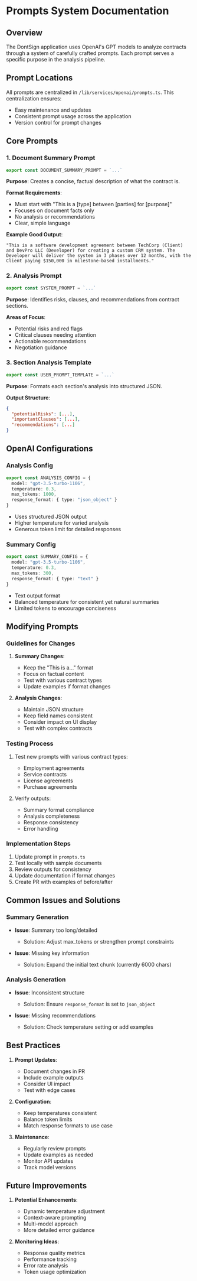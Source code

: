 # Prompts System Documentation

## Overview
The DontSign application uses OpenAI's GPT models to analyze contracts through a system of carefully crafted prompts. Each prompt serves a specific purpose in the analysis pipeline.

## Prompt Locations
All prompts are centralized in `/lib/services/openai/prompts.ts`. This centralization ensures:
- Easy maintenance and updates
- Consistent prompt usage across the application
- Version control for prompt changes

## Core Prompts

### 1. Document Summary Prompt
```typescript
export const DOCUMENT_SUMMARY_PROMPT = `...`
```
**Purpose**: Creates a concise, factual description of what the contract is.

**Format Requirements**:
- Must start with "This is a [type] between [parties] for [purpose]"
- Focuses on document facts only
- No analysis or recommendations
- Clear, simple language

**Example Good Output**:
```
"This is a software development agreement between TechCorp (Client) and DevPro LLC (Developer) for creating a custom CRM system. The Developer will deliver the system in 3 phases over 12 months, with the Client paying $150,000 in milestone-based installments."
```

### 2. Analysis Prompt
```typescript
export const SYSTEM_PROMPT = `...`
```
**Purpose**: Identifies risks, clauses, and recommendations from contract sections.

**Areas of Focus**:
- Potential risks and red flags
- Critical clauses needing attention
- Actionable recommendations
- Negotiation guidance

### 3. Section Analysis Template
```typescript
export const USER_PROMPT_TEMPLATE = `...`
```
**Purpose**: Formats each section's analysis into structured JSON.

**Output Structure**:
```json
{
  "potentialRisks": [...],
  "importantClauses": [...],
  "recommendations": [...]
}
```

## OpenAI Configurations

### Analysis Config
```typescript
export const ANALYSIS_CONFIG = {
  model: "gpt-3.5-turbo-1106",
  temperature: 0.3,
  max_tokens: 1000,
  response_format: { type: "json_object" }
}
```
- Uses structured JSON output
- Higher temperature for varied analysis
- Generous token limit for detailed responses

### Summary Config
```typescript
export const SUMMARY_CONFIG = {
  model: "gpt-3.5-turbo-1106",
  temperature: 0.3,
  max_tokens: 300,
  response_format: { type: "text" }
}
```
- Text output format
- Balanced temperature for consistent yet natural summaries
- Limited tokens to encourage conciseness

## Modifying Prompts

### Guidelines for Changes
1. **Summary Changes**:
   - Keep the "This is a..." format
   - Focus on factual content
   - Test with various contract types
   - Update examples if format changes

2. **Analysis Changes**:
   - Maintain JSON structure
   - Keep field names consistent
   - Consider impact on UI display
   - Test with complex contracts

### Testing Process
1. Test new prompts with various contract types:
   - Employment agreements
   - Service contracts
   - License agreements
   - Purchase agreements

2. Verify outputs:
   - Summary format compliance
   - Analysis completeness
   - Response consistency
   - Error handling

### Implementation Steps
1. Update prompt in `prompts.ts`
2. Test locally with sample documents
3. Review outputs for consistency
4. Update documentation if format changes
5. Create PR with examples of before/after

## Common Issues and Solutions

### Summary Generation
- **Issue**: Summary too long/detailed
  - Solution: Adjust max_tokens or strengthen prompt constraints

- **Issue**: Missing key information
  - Solution: Expand the initial text chunk (currently 6000 chars)

### Analysis Generation
- **Issue**: Inconsistent structure
  - Solution: Ensure `response_format` is set to `json_object`

- **Issue**: Missing recommendations
  - Solution: Check temperature setting or add examples

## Best Practices

1. **Prompt Updates**:
   - Document changes in PR
   - Include example outputs
   - Consider UI impact
   - Test with edge cases

2. **Configuration**:
   - Keep temperatures consistent
   - Balance token limits
   - Match response formats to use case

3. **Maintenance**:
   - Regularly review prompts
   - Update examples as needed
   - Monitor API updates
   - Track model versions

## Future Improvements

1. **Potential Enhancements**:
   - Dynamic temperature adjustment
   - Context-aware prompting
   - Multi-model approach
   - More detailed error guidance

2. **Monitoring Ideas**:
   - Response quality metrics
   - Performance tracking
   - Error rate analysis
   - Token usage optimization